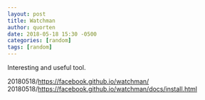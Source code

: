 ```yaml
---
layout: post
title: Watchman
author: quorten
date: 2018-05-18 15:30 -0500
categories: [random]
tags: [random]
---
```


Interesting and useful tool.

20180518/https://facebook.github.io/watchman/
20180518/https://facebook.github.io/watchman/docs/install.html
